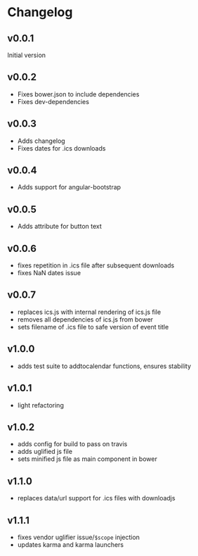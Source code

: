 # Changelog

## v0.0.1

Initial version

## v0.0.2

- Fixes bower.json to include dependencies
- Fixes dev-dependencies

## v0.0.3

- Adds changelog
- Fixes dates for .ics downloads

## v0.0.4

- Adds support for angular-bootstrap

## v0.0.5

- Adds attribute for button text

## v0.0.6

- fixes repetition in .ics file after subsequent downloads
- fixes NaN dates issue

## v0.0.7

- replaces ics.js with internal rendering of ics.js file
- removes all dependencies of ics.js from bower
- sets filename of .ics file to safe version of event title

## v1.0.0

- adds test suite to addtocalendar functions, ensures stability

## v1.0.1

- light refactoring

## v1.0.2

- adds config for build to pass on travis
- adds uglified js file
- sets minified js file as main component in bower

## v1.1.0

- replaces data/url support for .ics files with downloadjs

## v1.1.1

- fixes vendor uglifier issue/`$scope` injection
- updates karma and karma launchers